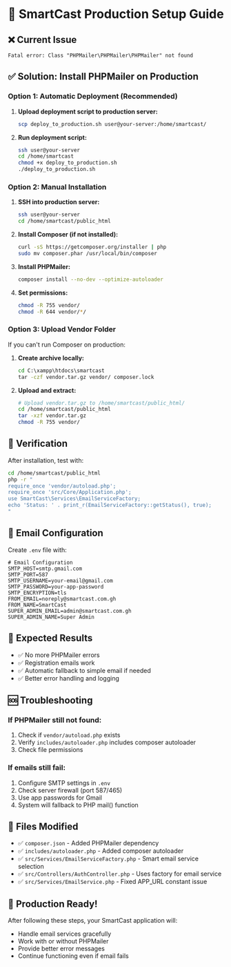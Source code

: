 # 🚀 SmartCast Production Setup Guide

## ❌ Current Issue
```
Fatal error: Class "PHPMailer\PHPMailer\PHPMailer" not found
```

## ✅ Solution: Install PHPMailer on Production

### Option 1: Automatic Deployment (Recommended)

1. **Upload deployment script to production server:**
   ```bash
   scp deploy_to_production.sh user@your-server:/home/smartcast/
   ```

2. **Run deployment script:**
   ```bash
   ssh user@your-server
   cd /home/smartcast
   chmod +x deploy_to_production.sh
   ./deploy_to_production.sh
   ```

### Option 2: Manual Installation

1. **SSH into production server:**
   ```bash
   ssh user@your-server
   cd /home/smartcast/public_html
   ```

2. **Install Composer (if not installed):**
   ```bash
   curl -sS https://getcomposer.org/installer | php
   sudo mv composer.phar /usr/local/bin/composer
   ```

3. **Install PHPMailer:**
   ```bash
   composer install --no-dev --optimize-autoloader
   ```

4. **Set permissions:**
   ```bash
   chmod -R 755 vendor/
   chmod -R 644 vendor/*/
   ```

### Option 3: Upload Vendor Folder

If you can't run Composer on production:

1. **Create archive locally:**
   ```cmd
   cd C:\xampp\htdocs\smartcast
   tar -czf vendor.tar.gz vendor/ composer.lock
   ```

2. **Upload and extract:**
   ```bash
   # Upload vendor.tar.gz to /home/smartcast/public_html/
   cd /home/smartcast/public_html
   tar -xzf vendor.tar.gz
   chmod -R 755 vendor/
   ```

## 🔧 Verification

After installation, test with:

```bash
cd /home/smartcast/public_html
php -r "
require_once 'vendor/autoload.php';
require_once 'src/Core/Application.php';
use SmartCast\Services\EmailServiceFactory;
echo 'Status: ' . print_r(EmailServiceFactory::getStatus(), true);
"
```

## 📧 Email Configuration

Create `.env` file with:

```env
# Email Configuration
SMTP_HOST=smtp.gmail.com
SMTP_PORT=587
SMTP_USERNAME=your-email@gmail.com
SMTP_PASSWORD=your-app-password
SMTP_ENCRYPTION=tls
FROM_EMAIL=noreply@smartcast.com.gh
FROM_NAME=SmartCast
SUPER_ADMIN_EMAIL=admin@smartcast.com.gh
SUPER_ADMIN_NAME=Super Admin
```

## 🎯 Expected Results

- ✅ No more PHPMailer errors
- ✅ Registration emails work
- ✅ Automatic fallback to simple email if needed
- ✅ Better error handling and logging

## 🆘 Troubleshooting

### If PHPMailer still not found:
1. Check if `vendor/autoload.php` exists
2. Verify `includes/autoloader.php` includes composer autoloader
3. Check file permissions

### If emails still fail:
1. Configure SMTP settings in `.env`
2. Check server firewall (port 587/465)
3. Use app passwords for Gmail
4. System will fallback to PHP mail() function

## 📁 Files Modified

- ✅ `composer.json` - Added PHPMailer dependency
- ✅ `includes/autoloader.php` - Added composer autoloader
- ✅ `src/Services/EmailServiceFactory.php` - Smart email service selection
- ✅ `src/Controllers/AuthController.php` - Uses factory for email service
- ✅ `src/Services/EmailService.php` - Fixed APP_URL constant issue

## 🎉 Production Ready!

After following these steps, your SmartCast application will:
- Handle email services gracefully
- Work with or without PHPMailer
- Provide better error messages
- Continue functioning even if email fails
